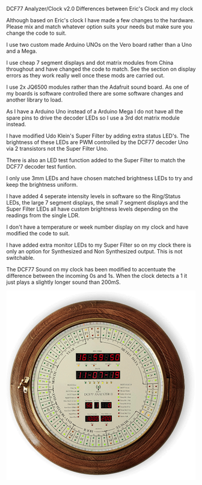  DCF77 Analyzer/Clock v2.0
 Differences between Eric's Clock and my clock

Although based on Eric's clock I have made a few changes to the hardware. Please mix and match whatever option suits your needs but make sure you change the code to suit.

I use two custom made Arduino UNOs on the Vero board rather than a Uno and a Mega.

I use cheap 7 segment displays and dot matrix modules from China throughout and have changed the code to match. See the section on display errors as they work really well once these mods are carried out.

I use 2x  JQ6500 modules rather than the Adafruit sound board. As one of my boards is software controlled there are some software changes and another library to load.

As I have a Arduino Uno instead of a Arduino Mega I do not have all the spare pins to drive the decoder LEDs so I use a 3rd dot matrix module instead.

I have modified Udo Klein's Super Filter by adding extra status LED's. The brightness of these LEDs are PWM controlled by the DCF77 decoder Uno via 2 transistors not the Super Filter Uno.

There is also an LED test function added to the Super Filter to match the DCF77 decoder test funtion.

I only use 3mm LEDs and have chosen matched brightness LEDs to try and keep the brightness uniform.

I have added 4 seperate intensity levels in software so the Ring/Status LEDs, the large 7 segment displays, the small 7 segment displays and the Super Filter LEDs all have custom brightness levels depending on the readings from the single LDR.

I don't have a temperature or week number display on my clock and have modified the code to suit. 

I have added extra monitor LEDs to my Super Filter so on my clock there is only an option for Synthesized and Non Synthesized output. This is not switchable.

The DCF77 Sound on my clock has been modified to accentuate the difference between the incoming 0s and 1s. When the clock detects a 1 it just plays a slightly longer sound than 200mS. 

![alt tag](https://raw.githubusercontent.com/brettoliver/DCF77-Analyzer-Clock-V2.0/master/DCF77_Animation_1000.gif)

